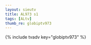```yaml
--- 
layout: sieutv
title: AL973 s1
tags: [ALtv]
thumb_re: globiptv973
---
```

{% include tvadv key="globiptv973" %} 
